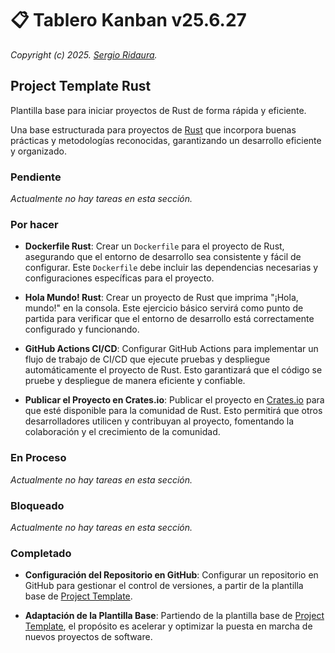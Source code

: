 # 📋 Tablero Kanban v25.6.27

_Copyright (c) 2025. [Sergio Ridaura](https://github.com/sergio-ridaura)._

## Project Template Rust

Plantilla base para iniciar proyectos de Rust de forma rápida y eficiente.

Una base estructurada para proyectos de [Rust](https://www.rust-lang.org/) que incorpora buenas prácticas y metodologías reconocidas, garantizando un desarrollo eficiente y organizado.

### Pendiente

_Actualmente no hay tareas en esta sección._

### Por hacer

- **Dockerfile Rust**: Crear un `Dockerfile` para el proyecto de Rust, asegurando que el entorno de desarrollo sea consistente y fácil de configurar. Este `Dockerfile` debe incluir las dependencias necesarias y configuraciones específicas para el proyecto.

- **Hola Mundo! Rust**: Crear un proyecto de Rust que imprima "¡Hola, mundo!" en la consola. Este ejercicio básico servirá como punto de partida para verificar que el entorno de desarrollo está correctamente configurado y funcionando.

- **GitHub Actions CI/CD**: Configurar GitHub Actions para implementar un flujo de trabajo de CI/CD que ejecute pruebas y despliegue automáticamente el proyecto de Rust. Esto garantizará que el código se pruebe y despliegue de manera eficiente y confiable.

- **Publicar el Proyecto en Crates.io**: Publicar el proyecto en [Crates.io](https://crates.io/) para que esté disponible para la comunidad de Rust. Esto permitirá que otros desarrolladores utilicen y contribuyan al proyecto, fomentando la colaboración y el crecimiento de la comunidad.

### En Proceso

_Actualmente no hay tareas en esta sección._

### Bloqueado

_Actualmente no hay tareas en esta sección._

### Completado

- **Configuración del Repositorio en GitHub**: Configurar un repositorio en GitHub para gestionar el control de versiones, a partir de la plantilla base de [Project Template](https://github.com/sergio-ridaura/project-template).

- **Adaptación de la Plantilla Base**: Partiendo de la plantilla base de [Project Template](https://github.com/sergio-ridaura/project-template), el propósito es acelerar y optimizar la puesta en marcha de nuevos proyectos de software.
